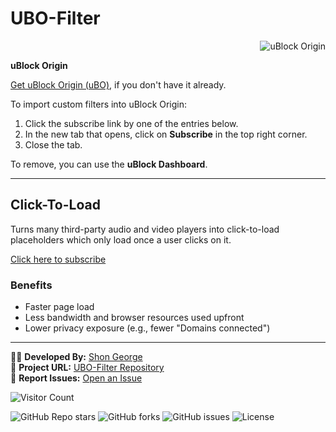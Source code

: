# UBO-Filter  
<div align="right">
  <img src="https://img.shields.io/badge/uBlock%20Origin-v1.48.0-brightgreen?style=for-the-badge&logo=uBlock%20Origin" alt="uBlock Origin">
</div>

**uBlock Origin**

[Get uBlock Origin (uBO)](https://ublockorigin.com/), if you don't have it already.

To import custom filters into uBlock Origin:
1. Click the subscribe link by one of the entries below.  
2. In the new tab that opens, click on **Subscribe** in the top right corner.  
3. Close the tab.

To remove, you can use the **uBlock Dashboard**.

---

## **Click-To-Load**
Turns many third-party audio and video players into click-to-load placeholders which only load once a user clicks on it.

[Click here to subscribe](https://subscribe.adblockplus.org/?location=https://raw.githubusercontent.com/shon-1/UBO-Filter/main/Filter/YT-block.txt&title=YouTube%20Blocklist)

### **Benefits**
- Faster page load  
- Less bandwidth and browser resources used upfront  
- Lower privacy exposure (e.g., fewer "Domains connected")  

---



👨‍💻 **Developed By:** [Shon George](https://github.com/shon-1)  
🚀 **Project URL:** [UBO-Filter Repository](https://github.com/shon-1/UBO-Filter)  
📢 **Report Issues:** [Open an Issue](https://github.com/shon-1/UBO-Filter/issues)                                    

![Visitor Count](https://hits.seeyoufarm.com/api/count/incr/badge.svg?url=https%3A%2F%2Fgithub.com%2Fshon-1%2FUBO-Filter&count_bg=%23FF5733&title_bg=%23000000&icon=fire.svg&icon_color=%23FFFFFF&title=🔥+Hot+Visitors&edge_flat=true)

![GitHub Repo stars](https://img.shields.io/github/stars/shon-1/UBO-Filter?color=yellow&label=Stars&logo=github)
![GitHub forks](https://img.shields.io/github/forks/shon-1/UBO-Filter?label=Forks&logo=git)
![GitHub issues](https://img.shields.io/github/issues/shon-1/UBO-Filter?color=red&label=Issues)
![License](https://img.shields.io/github/license/shon-1/UBO-Filter?label=License)
